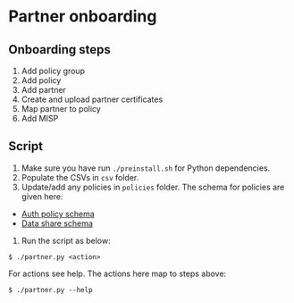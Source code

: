 # Partner onboarding

## Onboarding steps
1. Add policy group
1. Add policy 
1. Add partner
1. Create and upload partner certificates
1. Map partner to policy
1. Add MISP

## Script
1. Make sure you have run `./preinstall.sh`  for Python dependencies.
1. Populate the CSVs in `csv` folder.  
1. Update/add any policies in `policies` folder.  The schema for policies are given here:
  * [Auth policy schema](https://github.com/mosip/mosip-config/blob/1.1.3/sandbox/auth-policy-schema.json)
  * [Data share schema](https://github.com/mosip/mosip-config/blob/1.1.3/sandbox/data-share-policy-schema.json)

1.  Run the script as below:
```
$ ./partner.py <action>
```
For actions see help. The actions here map to steps above:
```
$ ./partner.py --help
```
